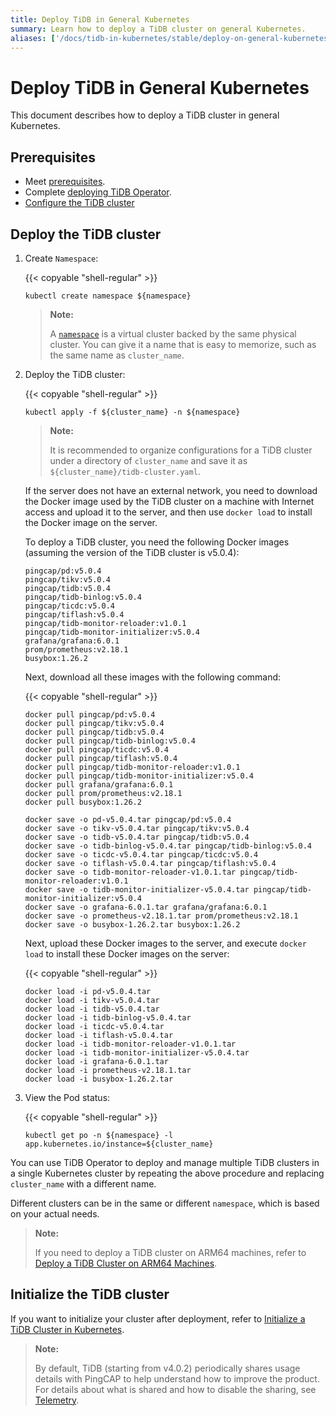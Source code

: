 ```yaml
---
title: Deploy TiDB in General Kubernetes
summary: Learn how to deploy a TiDB cluster on general Kubernetes.
aliases: ['/docs/tidb-in-kubernetes/stable/deploy-on-general-kubernetes/','/docs/tidb-in-kubernetes/v1.1/deploy-on-general-kubernetes/','/docs/dev/how-to/deploy/orchestrated/kubernetes/']
---
```


# Deploy TiDB in General Kubernetes

This document describes how to deploy a TiDB cluster in general Kubernetes.

## Prerequisites

- Meet [prerequisites](prerequisites.md).
- Complete [deploying TiDB Operator](deploy-tidb-operator.md).
- [Configure the TiDB cluster](configure-a-tidb-cluster.md)

## Deploy the TiDB cluster

1. Create `Namespace`:

    {{< copyable "shell-regular" >}}

    ``` shell
    kubectl create namespace ${namespace}
    ```

    > **Note:**
    >
    > A [`namespace`](https://kubernetes.io/docs/concepts/overview/working-with-objects/namespaces/) is a virtual cluster backed by the same physical cluster. You can give it a name that is easy to memorize, such as the same name as `cluster_name`.

2. Deploy the TiDB cluster:

    {{< copyable "shell-regular" >}}

    ``` shell
    kubectl apply -f ${cluster_name} -n ${namespace}
    ```

    > **Note:**
    >
    > It is recommended to organize configurations for a TiDB cluster under a directory of `cluster_name` and save it as `${cluster_name}/tidb-cluster.yaml`.

    If the server does not have an external network, you need to download the Docker image used by the TiDB cluster on a machine with Internet access and upload it to the server, and then use `docker load` to install the Docker image on the server.

    To deploy a TiDB cluster, you need the following Docker images (assuming the version of the TiDB cluster is v5.0.4):

    ```shell
    pingcap/pd:v5.0.4
    pingcap/tikv:v5.0.4
    pingcap/tidb:v5.0.4
    pingcap/tidb-binlog:v5.0.4
    pingcap/ticdc:v5.0.4
    pingcap/tiflash:v5.0.4
    pingcap/tidb-monitor-reloader:v1.0.1
    pingcap/tidb-monitor-initializer:v5.0.4
    grafana/grafana:6.0.1
    prom/prometheus:v2.18.1
    busybox:1.26.2
    ```

    Next, download all these images with the following command:

    {{< copyable "shell-regular" >}}

    ```shell
    docker pull pingcap/pd:v5.0.4
    docker pull pingcap/tikv:v5.0.4
    docker pull pingcap/tidb:v5.0.4
    docker pull pingcap/tidb-binlog:v5.0.4
    docker pull pingcap/ticdc:v5.0.4
    docker pull pingcap/tiflash:v5.0.4
    docker pull pingcap/tidb-monitor-reloader:v1.0.1
    docker pull pingcap/tidb-monitor-initializer:v5.0.4
    docker pull grafana/grafana:6.0.1
    docker pull prom/prometheus:v2.18.1
    docker pull busybox:1.26.2

    docker save -o pd-v5.0.4.tar pingcap/pd:v5.0.4
    docker save -o tikv-v5.0.4.tar pingcap/tikv:v5.0.4
    docker save -o tidb-v5.0.4.tar pingcap/tidb:v5.0.4
    docker save -o tidb-binlog-v5.0.4.tar pingcap/tidb-binlog:v5.0.4
    docker save -o ticdc-v5.0.4.tar pingcap/ticdc:v5.0.4
    docker save -o tiflash-v5.0.4.tar pingcap/tiflash:v5.0.4
    docker save -o tidb-monitor-reloader-v1.0.1.tar pingcap/tidb-monitor-reloader:v1.0.1
    docker save -o tidb-monitor-initializer-v5.0.4.tar pingcap/tidb-monitor-initializer:v5.0.4
    docker save -o grafana-6.0.1.tar grafana/grafana:6.0.1
    docker save -o prometheus-v2.18.1.tar prom/prometheus:v2.18.1
    docker save -o busybox-1.26.2.tar busybox:1.26.2
    ```

    Next, upload these Docker images to the server, and execute `docker load` to install these Docker images on the server:

    {{< copyable "shell-regular" >}}

    ```shell
    docker load -i pd-v5.0.4.tar
    docker load -i tikv-v5.0.4.tar
    docker load -i tidb-v5.0.4.tar
    docker load -i tidb-binlog-v5.0.4.tar
    docker load -i ticdc-v5.0.4.tar
    docker load -i tiflash-v5.0.4.tar
    docker load -i tidb-monitor-reloader-v1.0.1.tar
    docker load -i tidb-monitor-initializer-v5.0.4.tar
    docker load -i grafana-6.0.1.tar
    docker load -i prometheus-v2.18.1.tar
    docker load -i busybox-1.26.2.tar
    ```

3. View the Pod status:

    {{< copyable "shell-regular" >}}

    ``` shell
    kubectl get po -n ${namespace} -l app.kubernetes.io/instance=${cluster_name}
    ```

You can use TiDB Operator to deploy and manage multiple TiDB clusters in a single Kubernetes cluster by repeating the above procedure and replacing `cluster_name` with a different name.

Different clusters can be in the same or different `namespace`, which is based on your actual needs.

> **Note:**
>
> If you need to deploy a TiDB cluster on ARM64 machines, refer to [Deploy a TiDB Cluster on ARM64 Machines](deploy-cluster-on-arm64.md).

## Initialize the TiDB cluster

If you want to initialize your cluster after deployment, refer to [Initialize a TiDB Cluster in Kubernetes](initialize-a-cluster.md).

> **Note:**
>
> By default, TiDB (starting from v4.0.2) periodically shares usage details with PingCAP to help understand how to improve the product. For details about what is shared and how to disable the sharing, see [Telemetry](https://docs.pingcap.com/tidb/stable/telemetry).
